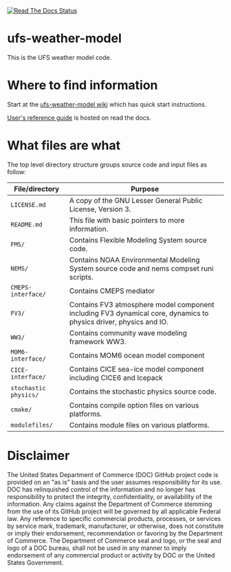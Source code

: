 [![Read The Docs Status](https://readthedocs.org/projects/ufs-weather-model/badge/?badge=latest)](http://ufs-weather-model.readthedocs.io/)

# ufs-weather-model

This is the UFS weather model code.

# Where to find information

Start at the [ufs-weather-model wiki](https://github.com/ufs-community/ufs-weather-model/wiki) which has quick start instructions.

[User's reference guide](http://ufs-weather-model.readthedocs.io/) is hosted on read the docs.

# What files are what

The top level directory structure groups source code and input files as follow:

| File/directory            | Purpose |
| --------------            | ------- |
| ```LICENSE.md```          | A copy of the GNU Lesser General Public License, Version 3. |
| ```README.md```           | This file with basic pointers to more information. |
| ```FMS/```                | Contains Flexible Modeling System source code. |
| ```NEMS/```               | Contains NOAA Environmental Modeling System source code and nems compset runi scripts. |
| ```CMEPS-interface/```    | Contains CMEPS mediator |
| ```FV3/```                | Contains FV3 atmosphere model component including FV3 dynamical core, dynamics to physics driver, physics and IO. |
| ```WW3/```                | Contains community wave modeling framework WW3. |
| ```MOM6-interface/```     | Contains MOM6 ocean model component |
| ```CICE-interface/```     | Contains CICE sea-ice model component including CICE6 and Icepack |
| ```stochastic physics/``` | Contains the stochastic physics source code. |
| ```cmake/```              | Contains compile option files on various platforms. |
| ```modulefiles/```        | Contains module files on various platforms.|

# Disclaimer

The United States Department of Commerce (DOC) GitHub project code is provided
on an "as is" basis and the user assumes responsibility for its use. DOC has
relinquished control of the information and no longer has responsibility to
protect the integrity, confidentiality, or availability of the information. Any
claims against the Department of Commerce stemming from the use of its GitHub
project will be governed by all applicable Federal law. Any reference to
specific commercial products, processes, or services by service mark,
trademark, manufacturer, or otherwise, does not constitute or imply their
endorsement, recommendation or favoring by the Department of Commerce. The
Department of Commerce seal and logo, or the seal and logo of a DOC bureau,
shall not be used in any manner to imply endorsement of any commercial product
or activity by DOC or the United States Government.
